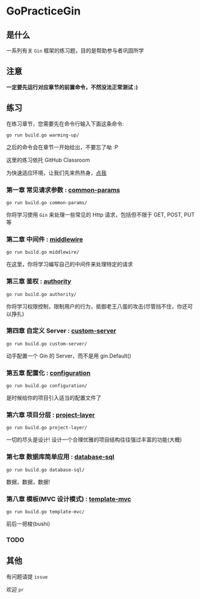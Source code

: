# GoPracticeGin

## 是什么

一系列有关 `Gin` 框架的练习题，目的是帮助参与者巩固所学

## 注意

**一定要先运行对应章节的前置命令，不然没法正常测试 :)**

## 练习

在练习章节，您需要先在命令行输入下面这条命令:

```shell
go run build.go warming-up/
```

之后的命令会在章节一开始给出，不要忘了呦 :P

这里的练习依托 GitHub Classroom

为快速适应环境，让我们先来热热身，[点我](warming-up/README.md)

### 第一章 常见请求参数 : [common-params](common-params/README.md)

```shell
go run build.go common-params/
```

你将学习使用 `Gin` 来处理一些常见的 Http 请求，包括但不限于 GET, POST, PUT 等

### 第二章 中间件 : [middlewire](middlewire/README.md)

```shell
go run build.go middlewire/
```

在这里，你将学习编写自己的中间件来处理特定的请求

### 第三章 鉴权 : [authority](authority/README.md)

```shell
go run build.go authority/
```

你将学习权限控制，限制用户的行为，抵御老王八蛋的攻击(尽管挡不住，你还可以挣扎)

### 第四章 自定义 Server : [custom-server](custom-server/README.md)

```shell
go run build.go custom-server/
```

动手配置一个 Gin 的 Server，而不是用 gin.Default()

### 第五章 配置化 : [configuration](configuration/README.md)

```shell
go run build.go configuration/
```

是时候给你的项目引入适当的配置文件了

### 第六章 项目分层 : [project-layer](project-layer/README.md)

```shell
go run build.go project-layer/
```

一切的尽头是设计! 设计一个合理优雅的项目结构往往强过丰富的功能(大概)

### 第七章 数据库简单应用 : [database-sql](database-sql/README.md)

```shell
go run build.go database-sql/
```

数据，数据，数据!

### 第八章 模板(MVC 设计模式) : [template-mvc](template-mvc/README.md)

```shell
go run build.go template-mvc/
```

前后一把梭(bushi)

### TODO

## 其他

有问题请提 `issue`

欢迎 `pr`
